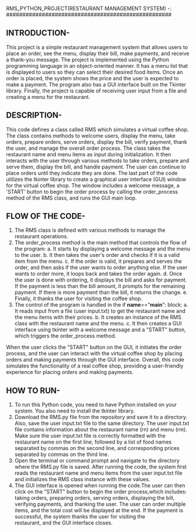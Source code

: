 RMS_PYTHON_PROJECT(RESTAURANT MANAGEMENT SYSTEM) -:
###################################################

## INTRODUCTION-

This project is a simple restaurant management system that allows users to place an order, see the menu, display their bill, make payments, and receive a thank-you message. The project is implemented using the Python programming language in an object-oriented manner. It has a menu list that is displayed to users so they can select their desired food items. Once an order is placed, the system shows the price and the user is expected to make a payment. The program also has a GUI interface built on the Tkinter library. Finally, the project is capable of receiving user input from a file and creating a menu for the restaurant.


## DESCRIPTION-

This code defines a class called RMS which simulates a virtual coffee shop. The class contains methods to welcome users, display the menu, take orders, prepare orders, serve orders, display the bill, verify payment, thank the user, and manage the overall order process.
The class takes the restaurant name and menu items as input during initialization. It then interacts with the user through various methods to take orders, prepare and serve them, display the bill, and handle payment. The user can continue to place orders until they indicate they are done.
The last part of the code utilizes the tkinter library to create a graphical user interface (GUI) window for the virtual coffee shop. The window includes a welcome message, a 'START' button to begin the order process by calling the order_process method of the RMS class, and runs the GUI main loop.


## FLOW OF THE CODE-

1.  The RMS class is defined with various methods to manage the restaurant operations.
2.  The order_process method is the main method that controls the flow of the program:
    a. It starts by displaying a welcome message and the menu to the user.
    b. It then takes the user's order and checks if it is a valid item from the menu.
    c. If the order is valid, it prepares and serves the order, and then asks if the user wants to order anything else. If the user wants to order more, it loops back and takes the order again.
    d. Once the user is done with ordering, it displays the bill and asks for payment. If the payment is less than the bill amount, it prompts for the remaining payment. If there is more payment than the bill, it        returns the change.
    e. Finally, it thanks the user for visiting the coffee shop.
3.  The control of the program is handled in the if __name__=="__main__": block:
    a. It reads input from a file (user input.txt) to get the restaurant name and the menu items with their prices.
    b. It creates an instance of the RMS class with the restaurant name and the menu.
    c. It then creates a GUI interface using tkinter with a welcome message and a "START" button, which triggers the order_process method.

When the user clicks the "START" button on the GUI, it initiates the order process, and the user can interact with the virtual coffee shop by placing orders and making payments through the GUI interface.
Overall, this code simulates the functionality of a real coffee shop, providing a user-friendly experience for placing orders and making payments.


## HOW TO RUN-

1.  To run this Python code, you need to have Python installed on your system. You also need to install the tkinter library.
2.  Download the RMS.py file from the repository and save it to a directory. Also, save the user input.txt file to the same directory. The user  input.txt file contains information about the restaurant name (rn)      and menu (rm).
    Make sure the user input.txt file is correctly formatted with the restaurant name on the first line, followed by a list of food names separated by commas on the second line, and corresponding prices separated     by commas on the third line.
3.  Open the terminal or command prompt and navigate to the directory where the RMS.py file is saved. After running the code, the system first reads the restaurant name and menu items from the user input.txt file     and initializes the RMS class instance with these values.
4.  The GUI interface is opened when running the code.The user can then click on the "START" button to begin the order process,which includes: taking orders, preparing orders, serving orders, displaying the bill,     verifying payments, and thanking the user. The user can order multiple items, and the total cost will be displayed at the end. If the payment is successful, the system thanks the user for visiting the     
    restaurant, and the GUI interface closes.


